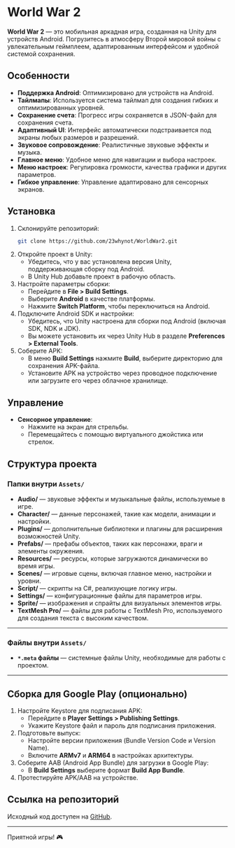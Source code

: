 # World War 2

**World War 2** — это мобильная аркадная игра, созданная на Unity для устройств Android. Погрузитесь в атмосферу Второй мировой войны с увлекательным геймплеем, адаптированным интерфейсом и удобной системой сохранения.

## Особенности

- **Поддержка Android**: Оптимизировано для устройств на Android.
- **Тайлмапы**: Используется система тайлмап для создания гибких и оптимизированных уровней.
- **Сохранение счета**: Прогресс игры сохраняется в JSON-файл для сохранения счета.
- **Адаптивный UI**: Интерфейс автоматически подстраивается под экраны любых размеров и разрешений.
- **Звуковое сопровождение**: Реалистичные звуковые эффекты и музыка.
- **Главное меню**: Удобное меню для навигации и выбора настроек.
- **Меню настроек**: Регулировка громкости, качества графики и других параметров.
- **Гибкое управление**: Управление адаптировано для сенсорных экранов.

## Установка

1. Склонируйте репозиторий:
    ```bash
    git clone https://github.com/23whynot/WorldWar2.git
    ```
2. Откройте проект в Unity:
    - Убедитесь, что у вас установлена версия Unity, поддерживающая сборку под Android.
    - В Unity Hub добавьте проект в рабочую область.
3. Настройте параметры сборки:
    - Перейдите в **File > Build Settings**.
    - Выберите **Android** в качестве платформы.
    - Нажмите **Switch Platform**, чтобы переключиться на Android.
4. Подключите Android SDK и настройки:
    - Убедитесь, что Unity настроена для сборки под Android (включая SDK, NDK и JDK).
    - Вы можете установить их через Unity Hub в разделе **Preferences > External Tools**.
5. Соберите APK:
    - В меню **Build Settings** нажмите **Build**, выберите директорию для сохранения APK-файла.
    - Установите APK на устройство через проводное подключение или загрузите его через облачное хранилище.

## Управление

- **Сенсорное управление**:
  - Нажмите на экран для стрельбы.
  - Перемещайтесь с помощью виртуального джойстика или стрелок.

## Структура проекта

### Папки внутри `Assets/`

- **Audio/** — звуковые эффекты и музыкальные файлы, используемые в игре.
- **Character/** — данные персонажей, такие как модели, анимации и настройки.
- **Plugins/** — дополнительные библиотеки и плагины для расширения возможностей Unity.
- **Prefabs/** — префабы объектов, таких как персонажи, враги и элементы окружения.
- **Resources/** — ресурсы, которые загружаются динамически во время игры.
- **Scenes/** — игровые сцены, включая главное меню, настройки и уровни.
- **Script/** — скрипты на C#, реализующие логику игры.
- **Settings/** — конфигурационные файлы для параметров игры.
- **Sprite/** — изображения и спрайты для визуальных элементов игры.
- **TextMesh Pro/** — файлы для работы с TextMesh Pro, используемого для создания текста с высоким качеством.

---

### Файлы внутри `Assets/`

- **`*.meta` файлы** — системные файлы Unity, необходимые для работы с проектом.

---

## Сборка для Google Play (опционально)

1. Настройте Keystore для подписания APK:
    - Перейдите в **Player Settings > Publishing Settings**.
    - Укажите Keystore файл и пароль для подписания приложения.
2. Подготовьте выпуск:
    - Настройте версии приложения (Bundle Version Code и Version Name).
    - Включите **ARMv7** и **ARM64** в настройках архитектуры.
3. Соберите AAB (Android App Bundle) для загрузки в Google Play:
    - В **Build Settings** выберите формат **Build App Bundle**.
4. Протестируйте APK/AAB на устройстве.


## Ссылка на репозиторий

Исходный код доступен на [GitHub](https://github.com/23whynot/WorldWar2).

---

Приятной игры! 🎮
